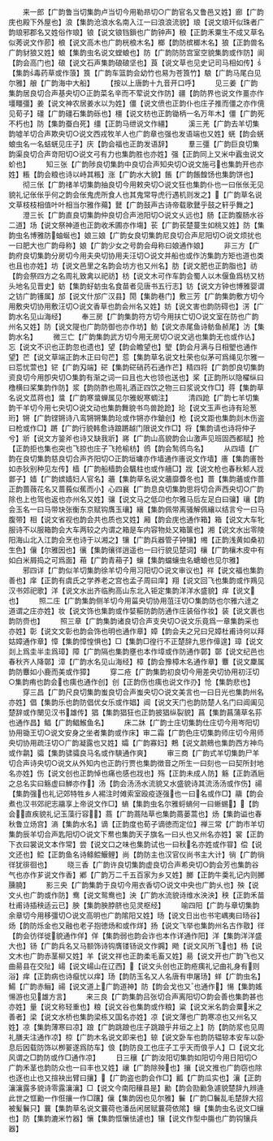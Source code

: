 <!-- { "loadSidebar": true } -->
　　来一郎【广韵鲁当切集韵卢当切今用勒昻切○广韵官名又鲁邑又姓】廊【广韵庑也殿下外屋也】浪【集韵沧浪水名南入江一曰浪浪流貌】琅【说文琅玕似珠者广韵琅邪郡名又姓俗作琅】锒【说文锒铛鎻也广韵钟声】稂【正韵禾粟生不成又草名似莠说文作莭】桹【说文高木也广韵桄桹木名】榔【韵防槟榔木名】狼【正韵兽名广韵豺狼又姓】蜋【集韵虫名说文螳蜋也】防【广韵防防宫室空貌集韵或作防】阆【韵会高门也】硠【说文石声集韵硠硠坚也】莨【说文草也见史记司马相如传】【集韵毒药草或作蒗】筤【广韵车篮韵会幼竹也易为苍筤竹】駺【广韵马尾白见尔雅】艆【广韵海中大船】
　　【按以上唐韵十九音开口呼】
　　见三姜【广韵集韵居良切合声基央切○正韵菜名辛而不荤说文作防】疆【韵防界也说文作畺亦作壃疅彊】姜【说文神农居姜水以为姓】僵【说文偾也正韵仆也庄子推而僵之亦作傹见荀子】礓【广韵礓石集韵砾也】橿【说文枋也正韵锄柄一名万年木】僵【广韵死不朽也】防【集韵蚕白死】缰【正韵马绁说文作繮】
　　溪三羌【广韵去羊切集韵墟羊切合声欺央切○说文西戎牧羊人也广韵章也强也发语端也又姓】蜣【韵会蜣蜋虫名一名蛣蜣见庄子】庆【韵会福也正韵发语辞】
　　羣三彊【广韵巨良切集韵渠良切合声竒阳切○说文弓有力也集韵胜也亦姓】强【正韵同上又米中蠧虫说文蚧也】
　　知三张【广韵陟良切集韵中良切合声知央切○说文施弓也集韵开也亦姓】粻【韵会粮也诗以峙其粻】涨【广韵水大貌】餦【广韵餦餭饧也集韵饼也】
　　彻三伥【广韵禇羊切集韵抽良切今用敕央切○说文狂也集韵仆也一曰伥伥无见貌礼记伥伥乎何之韵会伥鬼虎所食人也其鬼常导虎行遇机则发之】【广韵草名说文草枝枝相值叶叶相当尔雅作薚】鼚【广韵鼓声古诗帝载歌鼚乎鼓之轩乎舞之】
　　澄三长【广韵直良切集韵仲良切合声池阳切○说文乆远也】肠【正韵腹肠水谷二道】场【说文祭神道也正韵收禾圃亦作塲】苌【广韵苌楚蔓生如桃又姓】防【集韵虫名博雅防蚰蜒也】娘三娘【广韵女良切集韵尼良切合声尼阳切○说文烦扰也一曰肥大也广韵母称】娘【广韵少女之号韵会母称曰娘通作娘】
　　非三方【广韵府良切集韵分房切今用夫央切协用夫汪切○说文并船也或作汸集韵方矩也道也类也且也亦姓】坊【说文邑里之名韵会坊方也又州名】肪【说文肥也正韵脂也】祊【韵会祭四方之名周礼致禽以祀祊】枋【说文木可作车韵会蜀人以木偃鱼爲枋又枋头地名见晋史】蚄【集韵虸蚄虫名食苗者见唐书五行志】钫【说文方钟也博雅婴谓之钫广韵镬属】邡【说文什邡广汉县】閍【集韵巷门】敷三芳【广韵集韵敷方切今用敷央切协用敷汪切○说文香草也韵会州名又姓】妨【说文害也韵防碍也】淓【广韵水名见山海经】
　　奉三房【广韵集韵符方切今用扶亡切○说文室在防也广韵州名又姓】防【说文隄也广韵防御也亦作坊】鲂【说文赤尾鱼诗鲂鱼赪尾】汸【集韵水名】
　　微三亡【广韵集韵武方切今用无房切○说文逃也集韵无也或作亾】忘【说文不识也正韵忽也遗也】望【韵会瞻望也】朢【韵会月满与日相朢也通作望】芒【说文草端正韵木正曰句芒】莣【集韵草名说文杜荣也似茅可爲绳见尔雅一曰莣忧萱也】铓【广韵刄端】硭【集韵硭硝药石通作芒】精四将【广韵卽良切集韵资良切今用卽央切○集韵有渐之词一曰且也大也领也送也】桨【正韵所以隐櫂纵曰橹横曰桨集韵作防】浆【韵防酢也周礼酒正四饮之物三曰浆说文作□】蒋【集韵草名说文苽蒋也】螀【广韵寒螀蝉属见尔雅蜺寒蜩注】
　　清四跄【广韵七羊切集韵干羊切今用七央切○说文动也集韵舞貌书鸟兽跄跄】玱【说文玉声也诗有玱葱珩】锵【广韵铿锵诗八鸾锵锵集韵玱或作锵亦作鎗创】枪【说文距也集韵剡木伤盗曰枪或作□】蹡【广韵行貌韩愈诗踉蹡越门限说文作□】将【集韵请也诗将仲子兮】斨【说文方銎斧也诗又缺我斨】嶈【广韵山高貌韵会山激声见班固西都赋】抢【正韵拒也集也突也飞掠也庄子飞抢榆枋】鸧【韵会鹙鸧鸟名】
　　从四墙【广韵在良切集韵慈良切合声齐阳切○正韵垣墉亦作墙通作廧说文作墙】廧【集韵廧咎如赤狄别种见左传】樯【广韵船樯韵会颿柱也或作艢□】戕【说文枪也春秋邾人戕鄫子】嫱【广韵嫔嫱妇人官名】蘠【集韵草名说文蘠靡虋冬也】蔷【集韵蘠或作蔷正韵蔷薇花名又蔷莪似蕉而小】心四襄【广韵息良切集韵思将切合声西央切○广韵除也上也驾也返也亦州名又姓】骧【说文马之低卬也尔雅马后左足白曰骧】瓖【韵会玉名一曰马带玦张衡东京赋钩膺玉瓖】纕【集韵佩带离骚解佩纕以结言兮一曰马腹带】相【说文省视也韵会共也质也又姓】厢【韵会庑也通作箱】箱【说文大车牝服诗不以服箱韵会大车两较之内谓之箱是车内容物处又箱箧也】湘【说文水出零陵阳海山北入江韵会烹也诗于以湘之】镶【广韵兵器管子钟镶】缃【正韵浅黄如桑初生色】儴【尔雅因也】忀【集韵忀徉逍遥也一曰行貌见楚词】欀【广韵欀木皮中有如白米屑捣之可爲面】葙【广韵青葙子】蠰【集韵蟷蠰虫名螗蜋也见尔雅】
　　邪四详【广韵似羊切集韵徐羊切今用习阳切○说文审议也】祥【说文福也集韵善也】庠【正韵有虞氏之学养老之宫也孟子周曰庠】翔【说文回飞也集韵或作鴹见汉书郊祀歌】洋【说文水出齐临朐高山东北入钜定集韵洋洋水盛貌】痒【说文也】
　　照二庄【广韵集韵侧羊切今用菑央切协用菹汪切○集韵防也尔雅六逹之道谓之庄亦姓】妆【说文饰也集韵或作娤糚防韵防通作庄装俗作妆】装【说文裹也韵防赍也】
　　照三章【广韵集韵诸良切合声支央切○说文乐竟爲一章集韵采也亦姓】彰【说文文彰也韵会饰也明也通作章】嫜【韵会夫之兄曰兄嫜杜甫诗何以拜姑嫜通作章】慞【集韵慞惶惧也】□【集韵□徨行不正楚辞九思作傽遑】璋【说文剡上爲圭半圭爲璋】障【广韵隔也集韵壅也本作墇或作防通作鄣】鄣【说文纪邑也春秋齐人降鄣】漳【广韵水名见山海经】樟【韵会豫樟木名通作章】麞【说文麇属韵防麞如小鹿而美或作獐】
　　穿二疮【广韵集韵初良切今用差央切协用初汪切○集韵痏也韵会也痍也通作创】创【正韵伤也痍也说文作刅】怆【集韵悲也】
　　穿三昌【广韵尺良切集韵蚩良切合声蚩央切○说文美言也一曰日光也集韵州名亦姓】倡【集韵乐也韵防倡优女乐或作娼】阊【说文天门也韵防楚人名门曰阊阖见楚辞或作闛见汉书雄传】猖【集韵猖狂也正韵披猖纵裂貌】菖【集韵菖蒲草名荪也通作昌】鲳【广韵鲳鯸鱼名】
　　床二牀【广韵士庄切集韵仕庄切今用岑阳切协用锄王切○说文安身之坐者集韵或作床】审二霜【广韵色庄切集韵师庄切今用师央切协用疏汪切○广韵凝露也又姓】孀【广韵寡妇】鷞【说文鹔鵊也集韵西方神鸟或作鹴】骦【集韵骕骦良马名或作騻通作爽】
　　审三商【广韵式羊切集韵尸羊切合声诗央切○说文从外知内也正韵行贾也集韵徴音之所生一曰刻也一曰契所封地名亦姓】伤【说文创也正韵悼也痛也感也戕也】殇【正韵未成人防】觞【正韵酒巵之总名实曰觞虚曰觯亦作】汤【韵会汤汤水流貌又水盛貌诗其流汤汤或作伤】禓【集韵强也礼记郊特牲乡人裼注时傩索室殴疫逐强也一曰名或作□】鬺【韵会煮也汉书郊祀志鬺享上帝说文作□】螪【集韵虫名尔雅蛶螪何一曰蜥蜴】【韵会直疾貌礼记玉藻行容】蔏【广韵蔏陆草也集韵蔏蒌蒿也】炀【集韵谥也春秋鲁立炀宫】滳【集韵水名】谪【正韵度也荀子谪徳而定位】禅三常【广韵市羊切集韵辰羊切合声匙阳切○说文下帬也集韵天子旗名一曰乆也又州名亦姓】裳【正韵下衣曰裳说文本作常】尝【说文口之味也集韵试也一曰秋名亦姓或作甞】偿【说文还也】鲿【正韵鱼名诗鲦鲿鰋鲤】尚【韵防主也汉官仪尚书主大计】徜【广韵徜徉犹徘徊也】
　　晓三香【广韵许良切集韵虚良切合声希央切○韵会芳也集韵谷气也亦作芗说文作香】鄕【广韵万二千五百家为乡又姓】膷【正韵牛羮礼记内则膷臐膮】
　　影三央【广韵集韵于良切今用衣香切○说文中央也广韵乆也】殃【说文乆也广韵或作防】鸯【说文鸳鸯也】泱【广韵水流貌诗维水泱泱】秧【正韵禾苗杜甫诗插秧适云已】胦【集韵胦脖脐也见灵枢经】
　　喻四阳【广韵与章切集韵余章切今用移彊切○说文高明也广韵隂阳又姓】旸【说文日出也书宅嵎夷曰旸谷】炀【韵防烁金也又融也老子抱徳炀和或作烊】扬【说文飞举也集韵州名古作敭】徉【韵会彷徉徙貌通作佯】佯【集韵弱也韵会诈也本作详通作阳】洋【集韵洋洋盛大也】钖【广韵兵名又马额饰诗钩膺镂钖说文作鐊】飏【说文风所飞也】杨【说文木也广韵赤茎柳又姓】羊【说文祥也正韵柔毛畜又姓】昜【说文开也广韵飞也又曲昜县在交阯】崵【说文崵山在辽西】【说文头创也正韵疮痍礼记曲礼身有则浴】痒【正韵病也诗癙忧以痒】玚【韵防玉名又人名唐有申屠玚】蛘【广韵虫名】鰑【广韵赤鲡】禓【说文道上广韵道神】防【韵会戈也又也通作】愓【集韵媱愓游也见雄方言】
　　来三良【广韵集韵吕张切合声离阳切○韵会善也集韵甚也亦姓】量【说文称轻重也】粮【说文谷也集韵或作粮】粱【说文米名韵会粟米之善者】梁【说文水桥也集韵梁栋又国名亦姓】凉【说文薄也广韵寒凉也又州名又姓】凉【集韵薄寒曰凉】踉【广韵跳踉也庄子跳踉乎井垣之上】防【韵防浆也见周礼膳夫注通作凉】椋【广韵木名说文即来也】辌【说文卧车也韵防辒辌本安车以卧息后因载防饰以栁翣遂爲防车】俍【韵防良工也庄子工乎天而俍乎人】□【说文北风谓之□韵防或作□通作凉】
　　日三穰【广韵汝阳切集韵如阳切今用日阳切○广韵禾茎也韵防众也一曰丰也又姓】禳【广韵除殃也】攘【说文推也广韵窃也除也逐也止也又揎袂出臂曰攘】【广韵盗也韵会作□】瓤【广韵瓜实也】瀼【正韵瀼瀼露多貌诗零露瀼瀼】□【说文今南阳穰县是】勷【韵会劻勷急遽貌楚辞九辨逄此世之恇勷一作俇攘一作□躟】儴【集韵因也见尔雅】鬤【广韵□鬤乱毛楚辞大招被髪鬤只】蘘【集韵草名说文蘘荷也潘岳闲居赋蘘荷依隂】蠰【集韵虫名说文□蠰也】防【集韵漉米竹器】懹【集韵恇懹怯遽也】镶【说文作型中膓也广韵钩镶兵器】

